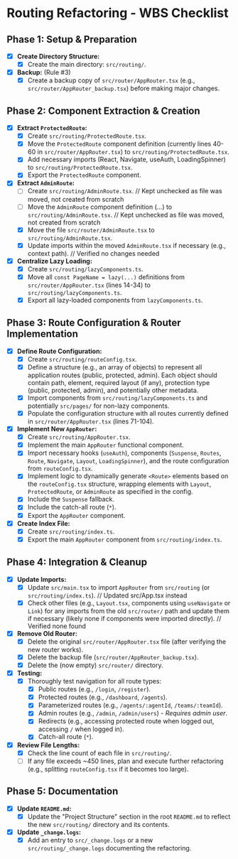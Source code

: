 # Routing Refactoring - WBS Checklist

## Phase 1: Setup & Preparation

- [X] **Create Directory Structure:**
    - [X] Create the main directory: `src/routing/`.
- [X] **Backup:** (Rule #3)
    - [X] Create a backup copy of `src/router/AppRouter.tsx` (e.g., `src/router/AppRouter_backup.tsx`) before making major changes.

## Phase 2: Component Extraction & Creation

- [X] **Extract `ProtectedRoute`:**
    - [X] Create `src/routing/ProtectedRoute.tsx`.
    - [X] Move the `ProtectedRoute` component definition (currently lines 40-60 in `src/router/AppRouter.tsx`) to `src/routing/ProtectedRoute.tsx`.
    - [X] Add necessary imports (React, Navigate, useAuth, LoadingSpinner) to `src/routing/ProtectedRoute.tsx`.
    - [X] Export the `ProtectedRoute` component.
- [X] **Extract `AdminRoute`:**
    - [ ] Create `src/routing/AdminRoute.tsx`. // Kept unchecked as file was moved, not created from scratch
    - [ ] Move the `AdminRoute` component definition (...) to `src/routing/AdminRoute.tsx`. // Kept unchecked as file was moved, not created from scratch
    - [X] Move the file `src/router/AdminRoute.tsx` to `src/routing/AdminRoute.tsx`.
    - [X] Update imports within the moved `AdminRoute.tsx` if necessary (e.g., context path). // Verified no changes needed
- [X] **Centralize Lazy Loading:**
    - [X] Create `src/routing/lazyComponents.ts`.
    - [X] Move all `const PageName = lazy(...)` definitions from `src/router/AppRouter.tsx` (lines 14-34) to `src/routing/lazyComponents.ts`.
    - [X] Export all lazy-loaded components from `lazyComponents.ts`.

## Phase 3: Route Configuration & Router Implementation

- [X] **Define Route Configuration:**
    - [X] Create `src/routing/routeConfig.tsx`.
    - [X] Define a structure (e.g., an array of objects) to represent all application routes (public, protected, admin). Each object should contain path, element, required layout (if any), protection type (public, protected, admin), and potentially other metadata.
    - [X] Import components from `src/routing/lazyComponents.ts` and potentially `src/pages/` for non-lazy components.
    - [X] Populate the configuration structure with all routes currently defined in `src/router/AppRouter.tsx` (lines 71-104).
- [X] **Implement New `AppRouter`:**
    - [X] Create `src/routing/AppRouter.tsx`.
    - [X] Implement the main `AppRouter` functional component.
    - [X] Import necessary hooks (`useAuth`), components (`Suspense`, `Routes`, `Route`, `Navigate`, `Layout`, `LoadingSpinner`), and the route configuration from `routeConfig.tsx`.
    - [X] Implement logic to dynamically generate `<Route>` elements based on the `routeConfig.tsx` structure, wrapping elements with `Layout`, `ProtectedRoute`, or `AdminRoute` as specified in the config.
    - [X] Include the `Suspense` fallback.
    - [X] Include the catch-all route (`*`).
    - [X] Export the `AppRouter` component.
- [X] **Create Index File:**
    - [X] Create `src/routing/index.ts`.
    - [X] Export the main `AppRouter` component from `src/routing/index.ts`.

## Phase 4: Integration & Cleanup

- [X] **Update Imports:**
    - [X] Update `src/main.tsx` to import `AppRouter` from `src/routing` (or `src/routing/index.ts`). // Updated src/App.tsx instead
    - [X] Check other files (e.g., `Layout.tsx`, components using `useNavigate` or `Link`) for any imports from the old `src/router/` path and update them if necessary (likely none if components were imported directly). // Verified none found
- [X] **Remove Old Router:**
    - [X] Delete the original `src/router/AppRouter.tsx` file (after verifying the new router works).
    - [X] Delete the backup file (`src/router/AppRouter_backup.tsx`).
    - [X] Delete the (now empty) `src/router/` directory.
- [X] **Testing:**
    - [X] Thoroughly test navigation for all route types:
        - [X] Public routes (e.g., `/login`, `/register`).
        - [X] Protected routes (e.g., `/dashboard`, `/agents`).
        - [X] Parameterized routes (e.g., `/agents/:agentId`, `/teams/:teamId`).
        - [X] Admin routes (e.g., `/admin`, `/admin/users`) - *Requires admin user*.
        - [X] Redirects (e.g., accessing protected route when logged out, accessing `/` when logged in).
        - [X] Catch-all route (`*`).
- [X] **Review File Lengths:**
    - [X] Check the line count of each file in `src/routing/`.
    - [ ] If any file exceeds ~450 lines, plan and execute further refactoring (e.g., splitting `routeConfig.tsx` if it becomes too large).

## Phase 5: Documentation

- [X] **Update `README.md`:**
    - [X] Update the "Project Structure" section in the root `README.md` to reflect the new `src/routing/` directory and its contents.
- [X] **Update `_change.logs`:**
    - [X] Add an entry to `src/_change.logs` or a new `src/routing/_change.logs` documenting the refactoring.